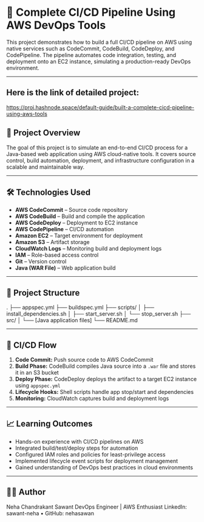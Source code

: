 # 🚀 Complete CI/CD Pipeline Using AWS DevOps Tools

This project demonstrates how to build a full CI/CD pipeline on AWS using native services such as CodeCommit, CodeBuild, CodeDeploy, and CodePipeline. The pipeline automates code integration, testing, and deployment onto an EC2 instance, simulating a production-ready DevOps environment.

---

## Here is the link of detailed project:
https://proj.hashnode.space/default-guide/built-a-complete-cicd-pipeline-using-aws-tools


## 📌 Project Overview

The goal of this project is to simulate an end-to-end CI/CD process for a Java-based web application using AWS cloud-native tools. It covers source control, build automation, deployment, and infrastructure configuration in a scalable and maintainable way.

---

## 🛠️ Technologies Used

- **AWS CodeCommit** – Source code repository
- **AWS CodeBuild** – Build and compile the application
- **AWS CodeDeploy** – Deployment to EC2 instance
- **AWS CodePipeline** – CI/CD automation
- **Amazon EC2** – Target environment for deployment
- **Amazon S3** – Artifact storage
- **CloudWatch Logs** – Monitoring build and deployment logs
- **IAM** – Role-based access control
- **Git** – Version control
- **Java (WAR File)** – Web application build

---

## 📂 Project Structure

.
├── appspec.yml
├── buildspec.yml
├── scripts/
│ ├── install_dependencies.sh
│ ├── start_server.sh
│ └── stop_server.sh
├── src/
│ └── [Java application files]
└── README.md



---

## 🔄 CI/CD Flow

1. **Code Commit:** Push source code to AWS CodeCommit
2. **Build Phase:** CodeBuild compiles Java source into a `.war` file and stores it in an S3 bucket
3. **Deploy Phase:** CodeDeploy deploys the artifact to a target EC2 instance using `appspec.yml`
4. **Lifecycle Hooks:** Shell scripts handle app stop/start and dependencies
5. **Monitoring:** CloudWatch captures build and deployment logs

---

## 📈 Learning Outcomes

- Hands-on experience with CI/CD pipelines on AWS
- Integrated build/test/deploy steps for automation
- Configured IAM roles and policies for least-privilege access
- Implemented lifecycle event scripts for deployment management
- Gained understanding of DevOps best practices in cloud environments

---

## 🙋‍♂️ Author
Neha Chandrakant Sawant
DevOps Engineer | AWS Enthusiast
LinkedIn: sawant-neha • GitHub: nehasawan
